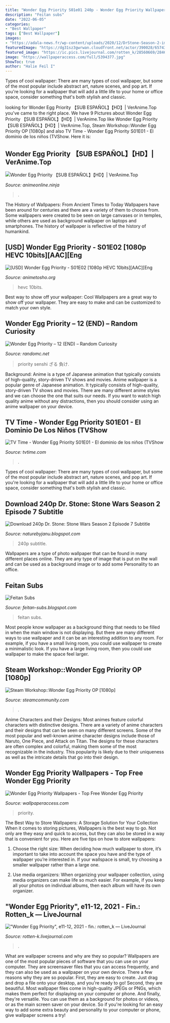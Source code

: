 ```yaml
---
title: "Wonder Egg Priority S01e01 240p - Wonder Egg Priority Wallpapers"
description: "Feitan subs"
date: "2022-06-05"
categories:
- "Best Wallpaper"
tags: ["Best Wallpaper"]
images:
- "https://adala-news.fr/wp-content/uploads/2020/12/DrStone-Season-2-image-5.jpg"
featuredImage: "https://dg31sz3gwrwan.cloudfront.net/actor/390028/65743292_medium-optimized-2.jpg"
featured_image: "https://ic.pics.livejournal.com/rotten_k/28560669/28468339/28468339_800.jpg"
image: "https://wallpaperaccess.com/full/5394377.jpg"
ShowToc: true
author: "Halie Feil I"
---
```



Types of cool wallpaper:
There are many types of cool wallpaper, but some of the most popular include abstract art, nature scenes, and pop art. If you're looking for a wallpaper that will add a little life to your home or office space, consider something that's both stylish and classic.

	

		
looking for Wonder Egg Priority 【SUB ESPAÑOL】【HD】| VerAnime.Top you've came to the right place. We have 9 Pictures about Wonder Egg Priority 【SUB ESPAÑOL】【HD】| VerAnime.Top like Wonder Egg Priority 【SUB ESPAÑOL】【HD】| VerAnime.Top, Steam Workshop::Wonder Egg Priority OP [1080p] and also TV Time - Wonder Egg Priority S01E01 - El dominio de los niños (TVShow. Here it is:
		
    
## Wonder Egg Priority 【SUB ESPAÑOL】【HD】| VerAnime.Top

<img loading=lazy src="https://animeonline.ninja/wp-content/uploads/2020/12/qB9k5DeUea5IdKh8xyeWMcejS8R.jpg" onerror="this.onerror=null;this.src='https://tse3.mm.bing.net/th?id=OIP.MBXynKGgr_PzeFGdK3o_7wHaKe&amp;pid=15.1';" alt="Wonder Egg Priority 【SUB ESPAÑOL】【HD】| VerAnime.Top">

_Source: animeonline.ninja_

>. 

	

The History of Wallpapers: From Ancient Times to Today
Wallpapers have been around for centuries and there are a variety of them to choose from. Some wallpapers were created to be seen on large canvases or in temples, while others are used as background wallpaper on laptops and smartphones. The history of wallpaper is reflective of the history of humankind.

    
## [USD] Wonder Egg Priority - S01E02 [1080p HEVC 10bits][AAC][Eng

<img loading=lazy src="https://storage.animetosho.org/sframes/000c5ee0_10350.png?s=3" onerror="this.onerror=null;this.src='https://tse3.mm.bing.net/th?id=OIP.yOoTB5w-y0Emy1t-SOl2GQHaEK&amp;pid=15.1';" alt="[USD] Wonder Egg Priority - S01E02 [1080p HEVC 10bits][AAC][Eng">

_Source: animetosho.org_

>hevc 10bits. 

	

Best way to show off your wallpaper:
Cool Wallpapers are a great way to show off your wallpaper. They are easy to make and can be customized to match your own style.

    
## Wonder Egg Priority – 12 (END) – Random Curiosity

<img loading=lazy src="https://randomc.net/image/Wonder Egg Priority/Wonder Egg Priority - 12 - Large 18.jpg" onerror="this.onerror=null;this.src='https://tse2.mm.bing.net/th?id=OIP.ItKSn3C96CtE-5KKSu2qBQHaEK&amp;pid=15.1';" alt="Wonder Egg Priority – 12 (END) – Random Curiosity">

_Source: randomc.net_

>priority senshi ざる 負け. 

	

Background: Anime is a type of Japanese animation that typically consists of high-quality, story-driven TV shows and movies.
Anime wallpaper is a popular genre of Japanese animation. It typically consists of high-quality, story-driven TV shows and movies. There are many different anime styles and we can choose the one that suits our needs. If you want to watch high quality anime without any distractions, then you should consider using an anime wallpaper on your device.

    
## TV Time - Wonder Egg Priority S01E01 - El Dominio De Los Niños (TVShow

<img loading=lazy src="https://dg31sz3gwrwan.cloudfront.net/actor/390028/65743292_medium-optimized-2.jpg" onerror="this.onerror=null;this.src='https://tse4.mm.bing.net/th?id=OIP.flL3x0Q24L2awaJpzwf2KQAAAA&amp;pid=15.1';" alt="TV Time - Wonder Egg Priority S01E01 - El dominio de los niños (TVShow">

_Source: tvtime.com_

>. 

	

Types of cool wallpaper:
There are many types of cool wallpaper, but some of the most popular include abstract art, nature scenes, and pop art. If you're looking for a wallpaper that will add a little life to your home or office space, consider something that's both stylish and classic.

    
## ﻿Download 240p Dr. Stone: Stone Wars Season 2 Episode 7 Subtitle

<img loading=lazy src="https://adala-news.fr/wp-content/uploads/2020/12/DrStone-Season-2-image-5.jpg" onerror="this.onerror=null;this.src='https://tse4.mm.bing.net/th?id=OIP.37D-k9vV_xBNUbzABfJZtgHaEK&amp;pid=15.1';" alt="﻿Download 240p Dr. Stone: Stone Wars Season 2 Episode 7 Subtitle">

_Source: naturebyjanu.blogspot.com_

>240p subtitle. 

	



Wallpapers are a type of photo wallpaper that can be found in many different places online. They are any type of image that is put on the wall and can be used as a background image or to add some Personality to an office.

    
## Feitan Subs

<img loading=lazy src="https://1.bp.blogspot.com/-SOhagTOWrU8/YDVns6O54dI/AAAAAAAADoc/hSxkysMXtp8kVBFy1HNzx-NSMwZ8Pn_eACLcBGAsYHQ/s1280/%255BSubsPlease%255D%2BWonder%2BEgg%2BPriority%2B-%2B07%2B%2528720p%2529%2B%255B891AB7D4%255D_001_11325.png" onerror="this.onerror=null;this.src='https://tse2.mm.bing.net/th?id=OIP.B5JkCpm2tWbVr2BxJvkISgHaEK&amp;pid=15.1';" alt="Feitan Subs">

_Source: feitan-subs.blogspot.com_

>feitan subs. 

	

Most people know wallpaper as a background thing that needs to be filled in when the main window is not displaying. But there are many different ways to use wallpaper and it can be an interesting addition to any room. For example, if you have a small living room, you could use wallpaper to create a minimalistic look. If you have a large living room, then you could use wallpaper to make the space feel larger.

    
## Steam Workshop::Wonder Egg Priority OP [1080p]

<img loading=lazy src="https://steamuserimages-a.akamaihd.net/ugc/1760315401696203220/0FD08FDD249F3D3761646828DC514A2A7CF650AA/?imw=637&amp;imh=358&amp;ima=fit&amp;impolicy=Letterbox&amp;imcolor=%23000000&amp;letterbox=true" onerror="this.onerror=null;this.src='https://tse3.mm.bing.net/th?id=OIP.Xbz7TJQ1q8YwEAhoWMBmsQHaEK&amp;pid=15.1';" alt="Steam Workshop::Wonder Egg Priority OP [1080p]">

_Source: steamcommunity.com_

>. 

	

Anime Characters and their Designs: Most animes feature colorful characters with distinctive designs.
There are a variety of anime characters and their designs that can be seen on many different screens. Some of the most popular and well-known anime character designs include those of Naruto, One Piece, and Attack on Titan. The designs for these characters are often complex and colorful, making them some of the most recognizable in the industry. This popularity is likely due to their uniqueness as well as the intricate details that go into their design.

    
## Wonder Egg Priority Wallpapers - Top Free Wonder Egg Priority

<img loading=lazy src="https://wallpaperaccess.com/full/5394377.jpg" onerror="this.onerror=null;this.src='https://tse1.mm.bing.net/th?id=OIP.85vPJNXTrnsTbdIWBV90SAHaEK&amp;pid=15.1';" alt="Wonder Egg Priority Wallpapers - Top Free Wonder Egg Priority">

_Source: wallpaperaccess.com_

>priority. 

	

The Best Way to Store Wallpapers: A Storage Solution for Your Collection
When it comes to storing pictures, Wallpapers is the best way to go. Not only are they easy and quick to access, but they can also be stored in a way that is convenient for you. Here are five tips on how to store wallpapers:
1) Choose the right size: When deciding how much wallpaper to store, it’s important to take into account the space you have and the type of wallpaper you’re interested in. If your wallspace is small, try choosing a smaller wallpaper rather than a large one.

2) Use media organizers: When organizing your wallpaper collection, using media organizers can make life so much easier. For example, if you keep all your photos on individual albums, then each album will have its own organizer.

    
## &quot;Wonder Egg Priority&quot;, е11-12, 2021 - Fin.: Rotten_k — LiveJournal

<img loading=lazy src="https://ic.pics.livejournal.com/rotten_k/28560669/28468339/28468339_800.jpg" onerror="this.onerror=null;this.src='https://tse1.mm.bing.net/th?id=OIP.CUqxc70gkyXrjDP-muU56gHaEK&amp;pid=15.1';" alt="&quot;Wonder Egg Priority&quot;, е11-12, 2021 - fin.: rotten_k — LiveJournal">

_Source: rotten-k.livejournal.com_

>. 

	

What are wallpaper screens and why are they so popular?
Wallpapers are one of the most popular pieces of software that you can use on your computer. They are screensaver files that you can access frequently, and they can also be used as a wallpaper on your own device. There a few reasons why they are so popular. First, they are easy to create. Just drag and drop a file onto your desktop, and you're ready to go! Second, they are beautiful. Most wallpaper files come in high-quality JPEGs or PNGs, which makes them perfect for displaying on your computer or phone. And finally, they're versatile. You can use them as a background for photos or videos, or as the main screen saver on your device. So if you're looking for an easy way to add some extra beauty and personality to your computer or phone, give wallpaper screens a try!

